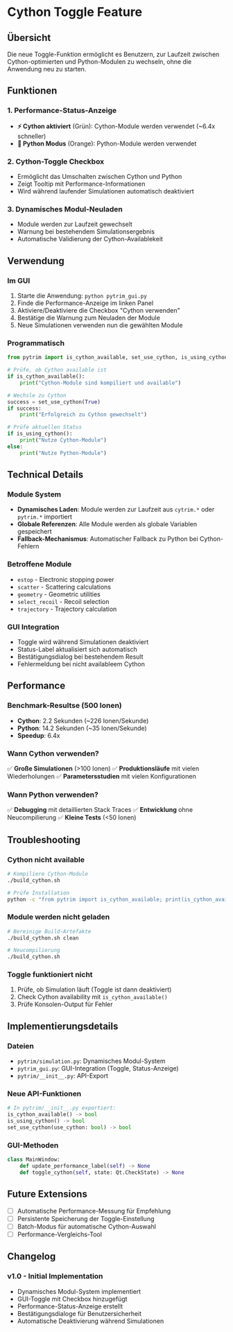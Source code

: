 # Cython Toggle Feature

## Übersicht

Die neue Toggle-Funktion ermöglicht es Benutzern, zur Laufzeit zwischen Cython-optimierten und Python-Modulen zu wechseln, ohne die Anwendung neu zu starten.

## Funktionen

### 1. Performance-Status-Anzeige
- **⚡ Cython aktiviert** (Grün): Cython-Module werden verwendet (~6.4x schneller)
- **🐍 Python Modus** (Orange): Python-Module werden verwendet

### 2. Cython-Toggle Checkbox
- Ermöglicht das Umschalten zwischen Cython und Python
- Zeigt Tooltip mit Performance-Informationen
- Wird während laufender Simulationen automatisch deaktiviert

### 3. Dynamisches Modul-Neuladen
- Module werden zur Laufzeit gewechselt
- Warnung bei bestehendem Simulationsergebnis
- Automatische Validierung der Cython-Availablekeit

## Verwendung

### Im GUI
1. Starte die Anwendung: `python pytrim_gui.py`
2. Finde die Performance-Anzeige im linken Panel
3. Aktiviere/Deaktiviere die Checkbox "Cython verwenden"
4. Bestätige die Warnung zum Neuladen der Module
5. Neue Simulationen verwenden nun die gewählten Module

### Programmatisch

```python
from pytrim import is_cython_available, set_use_cython, is_using_cython

# Prüfe, ob Cython available ist
if is_cython_available():
    print("Cython-Module sind kompiliert und available")

# Wechsle zu Cython
success = set_use_cython(True)
if success:
    print("Erfolgreich zu Cython gewechselt")

# Prüfe aktuellen Status
if is_using_cython():
    print("Nutze Cython-Module")
else:
    print("Nutze Python-Module")
```

## Technical Details

### Module System
- **Dynamisches Laden**: Module werden zur Laufzeit aus `cytrim.*` oder `pytrim.*` importiert
- **Globale Referenzen**: Alle Module werden als globale Variablen gespeichert
- **Fallback-Mechanismus**: Automatischer Fallback zu Python bei Cython-Fehlern

### Betroffene Module
- `estop` - Electronic stopping power
- `scatter` - Scattering calculations
- `geometry` - Geometric utilities
- `select_recoil` - Recoil selection
- `trajectory` - Trajectory calculation

### GUI Integration
- Toggle wird während Simulationen deaktiviert
- Status-Label aktualisiert sich automatisch
- Bestätigungsdialog bei bestehendem Result
- Fehlermeldung bei nicht availableem Cython

## Performance

### Benchmark-Resultse (500 Ionen)
- **Cython**: 2.2 Sekunden (~226 Ionen/Sekunde)
- **Python**: 14.2 Sekunden (~35 Ionen/Sekunde)
- **Speedup**: 6.4x

### Wann Cython verwenden?
✅ **Große Simulationen** (>100 Ionen)
✅ **Produktionsläufe** mit vielen Wiederholungen
✅ **Parametersstudien** mit vielen Konfigurationen

### Wann Python verwenden?
✅ **Debugging** mit detaillierten Stack Traces
✅ **Entwicklung** ohne Neucompilierung
✅ **Kleine Tests** (<50 Ionen)

## Troubleshooting

### Cython nicht available
```bash
# Kompiliere Cython-Module
./build_cython.sh

# Prüfe Installation
python -c "from pytrim import is_cython_available; print(is_cython_available())"
```

### Module werden nicht geladen
```bash
# Bereinige Build-Artefakte
./build_cython.sh clean

# Neucompilierung
./build_cython.sh
```

### Toggle funktioniert nicht
1. Prüfe, ob Simulation läuft (Toggle ist dann deaktiviert)
2. Check Cython availability mit `is_cython_available()`
3. Prüfe Konsolen-Output für Fehler

## Implementierungsdetails

### Dateien
- `pytrim/simulation.py`: Dynamisches Modul-System
- `pytrim_gui.py`: GUI-Integration (Toggle, Status-Anzeige)
- `pytrim/__init__.py`: API-Export

### Neue API-Funktionen
```python
# In pytrim/__init__.py exportiert:
is_cython_available() -> bool
is_using_cython() -> bool
set_use_cython(use_cython: bool) -> bool
```

### GUI-Methoden
```python
class MainWindow:
    def update_performance_label(self) -> None
    def toggle_cython(self, state: Qt.CheckState) -> None
```

## Future Extensions

- [ ] Automatische Performance-Messung für Empfehlung
- [ ] Persistente Speicherung der Toggle-Einstellung
- [ ] Batch-Modus für automatische Cython-Auswahl
- [ ] Performance-Vergleichs-Tool

## Changelog

### v1.0 - Initial Implementation
- Dynamisches Modul-System implementiert
- GUI-Toggle mit Checkbox hinzugefügt
- Performance-Status-Anzeige erstellt
- Bestätigungsdialoge für Benutzersicherheit
- Automatische Deaktivierung während Simulationen
